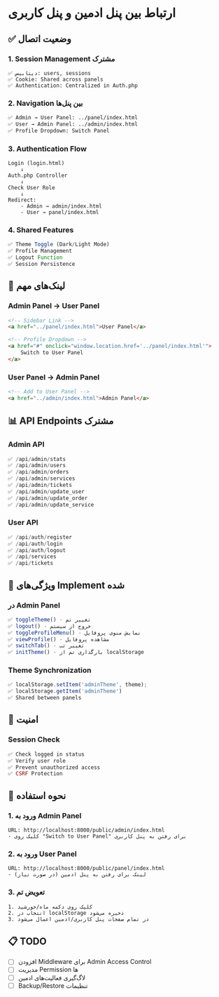 # ارتباط بین پنل ادمین و پنل کاربری

## ✅ وضعیت اتصال

### 1. **Session Management مشترک**
```
✅ دیتابیس: users, sessions
✅ Cookie: Shared across panels
✅ Authentication: Centralized in Auth.php
```

### 2. **Navigation بین پنل‌ها**
```html
✅ Admin → User Panel: ../panel/index.html
✅ User → Admin Panel: ../admin/index.html
✅ Profile Dropdown: Switch Panel
```

### 3. **Authentication Flow**
```
Login (login.html)
    ↓
Auth.php Controller
    ↓
Check User Role
    ↓
Redirect:
    - Admin → admin/index.html
    - User → panel/index.html
```

### 4. **Shared Features**
```javascript
✅ Theme Toggle (Dark/Light Mode)
✅ Profile Management
✅ Logout Function
✅ Session Persistence
```

## 🔗 لینک‌های مهم

### Admin Panel → User Panel
```html
<!-- Sidebar Link -->
<a href="../panel/index.html">User Panel</a>

<!-- Profile Dropdown -->
<a href="#" onclick="window.location.href='../panel/index.html'">
    Switch to User Panel
</a>
```

### User Panel → Admin Panel
```html
<!-- Add to User Panel -->
<a href="../admin/index.html">Admin Panel</a>
```

## 📊 API Endpoints مشترک

### Admin API
```php
✅ /api/admin/stats
✅ /api/admin/users
✅ /api/admin/orders
✅ /api/admin/services
✅ /api/admin/tickets
✅ /api/admin/update_user
✅ /api/admin/update_order
✅ /api/admin/update_service
```

### User API
```php
✅ /api/auth/register
✅ /api/auth/login
✅ /api/auth/logout
✅ /api/services
✅ /api/tickets
```

## 🎯 ویژگی‌های Implement شده

### در Admin Panel
```javascript
✅ toggleTheme() - تغییر تم
✅ logout() - خروج از سیستم
✅ toggleProfileMenu() - نمایش منوی پروفایل
✅ viewProfile() - مشاهده پروفایل
✅ switchTab() - تغییر تب
✅ initTheme() - بارگذاری تم از localStorage
```

### Theme Synchronization
```javascript
✅ localStorage.setItem('adminTheme', theme);
✅ localStorage.getItem('adminTheme')
✅ Shared between panels
```

## 🔐 امنیت

### Session Check
```php
✅ Check logged in status
✅ Verify user role
✅ Prevent unauthorized access
✅ CSRF Protection
```

## 🚀 نحوه استفاده

### 1. ورود به Admin Panel
```
URL: http://localhost:8000/public/admin/index.html
- کلیک روی "Switch to User Panel" برای رفتن به پنل کاربری
```

### 2. ورود به User Panel
```
URL: http://localhost:8000/public/panel/index.html
- لینک برای رفتن به پنل ادمین (در صورت نیاز)
```

### 3. تعویض تم
```
1. کلیک روی دکمه ماه/خورشید
2. انتخاب در localStorage ذخیره می‌شود
3. در تمام صفحات پنل کاربری/ادمین اعمال می‌شود
```

## 📋 TODO

- [ ] افزودن Middleware برای Admin Access Control
- [ ] مدیریت Permission ها
- [ ] لاگ‌گیری فعالیت‌های ادمین
- [ ] Backup/Restore تنظیمات
